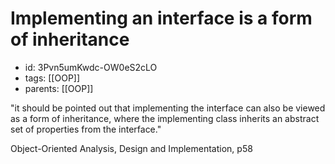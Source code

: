 # Implementing an interface is a form of inheritance
* id: 3Pvn5umKwdc-OW0eS2cLO
* tags: [[OOP]]
* parents: [[OOP]]

"it should be pointed out that implementing the interface can also be viewed as a form of inheritance, where the implementing class inherits an abstract set of properties from the interface."

Object-Oriented Analysis, Design and Implementation, p58